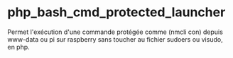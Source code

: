 # php_bash_cmd_protected_launcher
Permet l'exécution d'une commande protégée comme (nmcli con) depuis www-data ou pi sur raspberry sans toucher au fichier sudoers ou visudo, en php.
